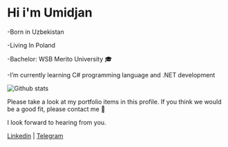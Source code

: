 # Hi i'm Umidjan

-Born in Uzbekistan 

-Living In Poland 

-Bachelor: WSB Merito University 🎓

-I’m currently learning C# programming language and .NET development
   
![Github stats](https://github-readme-stats.vercel.app/api?username=UmidjanDeveloper&show_icons=true&theme=dark)

Please take a look at my portfolio items in this profile. If you think we would be a good fit, please contact me 💬

I look forward to hearing from you.

[Linkedin](https://www.linkedin.com/in/umidjan-zaxiddinovich-15a54620a) | [Telegram](https://t.me/ZaxiddinovichDev)

